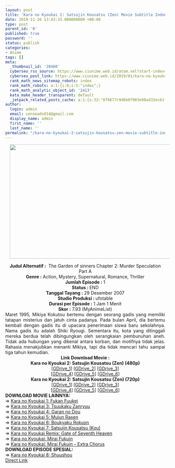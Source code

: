 ```yaml
---
layout: post
title: 'Kara no Kyoukai 2: Satsujin Kousatsu (Zen) Movie Subtitle Indonesia'
date: 2019-11-26 13:43:33.000000000 +00:00
type: post
parent_id: '0'
published: true
password: ''
status: publish
categories:
- Anime
tags: []
meta:
  _thumbnail_id: '20460'
  cyberseo_rss_source: https://www.ciunime.web.id/atom.xml?start-index=1501&max-results=150
  cyberseo_post_link: https://www.ciunime.web.id/2019/01/kara-no-kyoukai-2-satsujin-kousatsu-zen.html
  rank_math_news_sitemap_robots: index
  rank_math_robots: a:1:{i:0;s:5:"index";}
  rank_math_analytic_object_id: '2413'
  kata_make_header_transparent: default
  _jetpack_related_posts_cache: a:1:{s:32:"8f6677c9d6b0f903e98ad32ec61f8deb";a:2:{s:7:"expires";i:1653695500;s:7:"payload";a:0:{}}}
author:
  login: admin
  email: senseads014@gmail.com
  display_name: admin
  first_name: ''
  last_name: ''
permalink: "/kara-no-kyoukai-2-satsujin-kousatsu-zen-movie-subtitle-indonesia/"
---
```

<div class="separator" style="clear: both; text-align: center;"><a href="https://1.bp.blogspot.com/-NzOCSFST278/XEsbJfkFjOI/AAAAAAAAIeM/DEVAjLNbkcUhCwPHE53ow86KwwRs15GxACPcBGAYYCw/s1600/Kara%2Bno%2BKyoukai%2B2%2B-%2BSatsujin%2BKousatsu%2B%2528Zen%2529.jpg" imageanchor="1" style="margin-left: 1em; margin-right: 1em;"><img border="0" data-original-height="720" data-original-width="1280" height="360" src="{{ site.baseurl }}/assets/2019/11/Kara%2Bno%2BKyoukai%2B2%2B-%2BSatsujin%2BKousatsu%2B%2528Zen%2529.jpg" width="640" /></a></div>
<p>
<div style="text-align: center;"><b>Judul</b><b><b> Alternatif</b> :</b>&nbsp; The Garden of sinners Chapter 2: Murder Speculation Part A</div>
<div style="text-align: center;"><b><b>Genre :</b></b> Action, Mystery, Supernatural, Romance, Thriller</div>
<div style="text-align: center;"><b>Jumlah Episode :</b> 1<br /><b>Status :&nbsp;</b>END<br /><b>Tanggal Tayang :</b> 29 Desember 2007<br /><b>Studio Produksi : </b>ufotable<br /><b>Durasi per Episode :</b> 1 Jam 1 Menit</div>
<div style="text-align: center;"><b>Skor :</b> 7.93 (MyAnimeList)</div>
<div style="text-align: center;"></div>
<div style="text-align: justify;">Maret 1995, Mikiya Kokutou bertemu dengan seorang gadis yang memiliki tatapan misterius dan jatuh cinta padanya. Pada bulan April, dia bertemu kembali dengan gadis itu di upacara penerimaan siswa baru sekolahnya. Nama gadis itu adalah Shiki Ryougi. Sementara itu, kota yang ditinggali mereka berdua telah dibingungkan oleh serangkaian pembunuhan aneh. Tidak ada hubungan yang dikenal antara korban, dan motifnya tidak jelas. Rahasia menakjubkan menanti Mikiya, tapi dia tidak mencari tahu sampai tiga tahun kemudian.</div>
<div style="text-align: justify;"></div>
<div style="text-align: justify;"></div>
<div style="text-align: center;"><b>Link Download Movie :</b></div>
<div style="text-align: center;"></div>
<div style="text-align: center;"><b>Kara no Kyoukai 2: Satsujin Kousatsu (Zen) (480p)</b><br />[<a href="https://drive.google.com/uc?id=16brrjCydBFQQV0UrQJ3pURWVSrUbDwJg" target="_blank" rel="noopener">GDrive_1</a>] [<a href="https://drive.google.com/uc?export=download&amp;id=0B0tFgNU4SpIiQWVtNUNhSllVQVk" target="_blank" rel="noopener">GDrive_2</a>] [<a href="https://drive.google.com/uc?id=1jsalcITgZ7c2aCujoJCC1Y7yHI82djTe" target="_blank" rel="noopener">GDrive_3</a>]<br />[<a href="https://drive.google.com/uc?export=download&amp;id=1Z4oe8nCKXVyRPh-lNtZ8JuZCN_FMR25L" target="_blank" rel="noopener">GDrive_4</a>] [<a href="https://drive.google.com/uc?export=download&amp;id=1pN3WazZ-Sz0C0y8P00Vh7gwlx4E_UNpD" target="_blank" rel="noopener">GDrive_5</a>] [<a href="https://drive.google.com/uc?id=1LKhjehRCoM6G9gsGbJUi2nu5-pLn6_wE" target="_blank" rel="noopener">GDrive_6</a>]</div>
<div style="text-align: center;"><b>Kara no Kyoukai 2: Satsujin Kousatsu (Zen) (720p)</b><br />[<a href="https://drive.google.com/uc?id=1lEuRpLpkK_l2C8D-j_mYYe9iASkbafBD" target="_blank" rel="noopener">GDrive_1</a>] [<a href="https://drive.google.com/uc?export=download&amp;id=0B0tFgNU4SpIiMVFnVmtad1FOa1U" target="_blank" rel="noopener">GDrive_2</a>] [<a href="https://drive.google.com/uc?id=16vZZv7cEkJg9876l6N2Ao-cjhSsh3aV7" target="_blank" rel="noopener">GDrive_3</a>]<br />[<a href="https://drive.google.com/uc?export=download&amp;id=1OuScC1XNHgV2TebYLQpDCoaswpYfdb3H" target="_blank" rel="noopener">GDrive_4</a>] [<a href="https://drive.google.com/uc?export=download&amp;id=1yTuWXTIh30TMT3d2jO61v1tISzfCUj_p" target="_blank" rel="noopener">GDrive_5</a>] [<a href="https://drive.google.com/uc?id=1feff1x3-cjUffwswm7HQRfNT2GQOgRhX" target="_blank" rel="noopener">GDrive_6</a>]
<div style="text-align: left;"></div>
<div style="text-align: left;"></div>
<div style="text-align: left;"><b>DOWNLOAD MOVIE LAINNYA:</b></div>
<div style="text-align: left;"></div>
<div style="text-align: left;">=&gt;&nbsp;<a href="https://www.ciunime.web.id/2019/01/kara-no-kyoukai-1-fukan-fuukei-movie.html" target="_blank" rel="noopener">Kara no Kyoukai 1: Fukan Fuukei</a></div>
<div style="text-align: left;">=&gt;&nbsp;<a href="https://www.ciunime.web.id/2019/01/kara-no-kyoukai-3-tsuukaku-zanryuu.html" target="_blank" rel="noopener">Kara no Kyoukai 3: Tsuukaku Zanryuu</a></div>
<div style="text-align: left;">=&gt;&nbsp;<a href="https://www.ciunime.web.id/2019/01/kara-no-kyoukai-4-garan-no-dou-movie.html" target="_blank" rel="noopener">Kara no Kyoukai 4: Garan no Dou</a></div>
<div style="text-align: left;">=&gt;&nbsp;<a href="https://www.ciunime.web.id/2019/01/kara-no-kyoukai-5-mujun-rasen-movie.html" target="_blank" rel="noopener">Kara no Kyoukai 5: Mujun Rasen</a></div>
<div style="text-align: left;">=&gt;&nbsp;<a href="https://www.ciunime.web.id/2019/01/kara-no-kyoukai-6-boukyaku-rokuon-movie.html" target="_blank" rel="noopener">Kara no Kyoukai 6: Boukyaku Rokuon</a></div>
<div style="text-align: left;">=&gt;&nbsp;<a href="https://www.ciunime.web.id/2019/01/kara-no-kyoukai-7-satsujin-kousatsu-kou.html" target="_blank" rel="noopener">Kara no Kyoukai 7: Satsujin Kousatsu (Kou)</a></div>
<div style="text-align: left;">=&gt;&nbsp;<a href="https://www.ciunime.web.id/2019/01/kara-no-kyoukai-remix-gate-of-seventh.html" target="_blank" rel="noopener">Kara no Kyoukai Remix: Gate of Seventh Heaven</a></div>
<div style="text-align: left;">=&gt;&nbsp;<a href="https://www.ciunime.web.id/2019/01/kara-no-kyoukai-mirai-fukuin-movie.html" target="_blank" rel="noopener">Kara no Kyoukai: Mirai Fukuin</a></div>
<div style="text-align: left;">=&gt;&nbsp;<a href="https://www.ciunime.web.id/2019/01/kara-no-kyoukai-mirai-fukuin-extra.html" target="_blank" rel="noopener">Kara no Kyoukai: Mirai Fukuin – Extra Chorus</a></div>
<div style="text-align: left;"></div>
<div style="text-align: left;"><b>DOWNLOAD EPISODE SPESIAL:</b></div>
<div style="text-align: left;"></div>
<div style="text-align: left;">=&gt;&nbsp;<a href="https://www.ciunime.web.id/2019/07/kara-no-kyoukai-8-shuushou-spesial.html" target="_blank" rel="noopener">Kara no Kyoukai 8: Shuushou</a></div>
<div style="text-align: left;"></div>
</div>
<link rel="stylesheet" href="https://cdnjs.cloudflare.com/ajax/libs/font-awesome/4.7.0/css/font-awesome.min.css" />
<div class="divbtn"> <a href="https://handymansurrender.com/fihup8buzv?key=94550f7ce39444073321dde3b8782f97" class="btn"><i class="fa fa-download"></i> Direct Link</a> </div>
